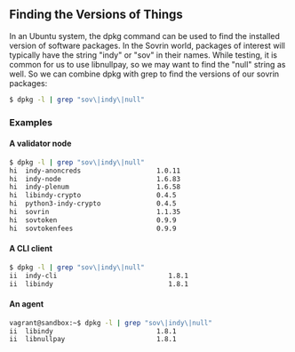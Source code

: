 ## Finding the Versions of Things

In an Ubuntu system, the dpkg command can be used to find the installed version of software packages. In the Sovrin world, packages of interest will typically have the string "indy" or "sov" in their names. While testing, it is common for us to use libnullpay, so we may want to find the "null" string as well. So we can combine dpkg with grep to find the versions of our sovrin packages:

```bash
$ dpkg -l | grep "sov\|indy\|null"
```
### Examples

#### A validator node

```bash
$ dpkg -l | grep "sov\|indy\|null"
hi  indy-anoncreds                   1.0.11                                     amd64        Anonymous credentials
hi  indy-node                        1.6.83                                     amd64        Indy node
hi  indy-plenum                      1.6.58                                     amd64        Plenum Byzantine Fault Tolerant Protocol
hi  libindy-crypto                   0.4.5                                      amd64        This is the shared crypto libirary for Hyperledger Indy components.
hi  python3-indy-crypto              0.4.5                                      amd64        This is the official wrapper for Hyperledger Indy Crypto library (https://www.hyperledger.org/projects).
hi  sovrin                           1.1.35                                     amd64        Sovrin node
hi  sovtoken                         0.9.9                                      amd64        Token Plugin For Indy Plenum
hi  sovtokenfees                     0.9.9                                      amd64        Token Fees Plugin For Indy Plenum
```

#### A CLI client

```bash
$ dpkg -l | grep "sov\|indy\|null"
ii  indy-cli                            1.8.1                                      amd64        This is the official command line interface for Indy SDK,
ii  libindy                             1.8.1                                      amd64        This is the official SDK for Hyperledger Indy, which provides a
```
#### An agent

```bash
vagrant@sandbox:~$ dpkg -l | grep "sov\|indy\|null"
ii  libindy                          1.8.1                                      amd64        This is the official SDK for Hyperledger Indy, which provides a
ii  libnullpay                       1.8.1                                      amd64        This is a simple plugin that can be used for development of applications that use Payments API of Indy SDK.
```
